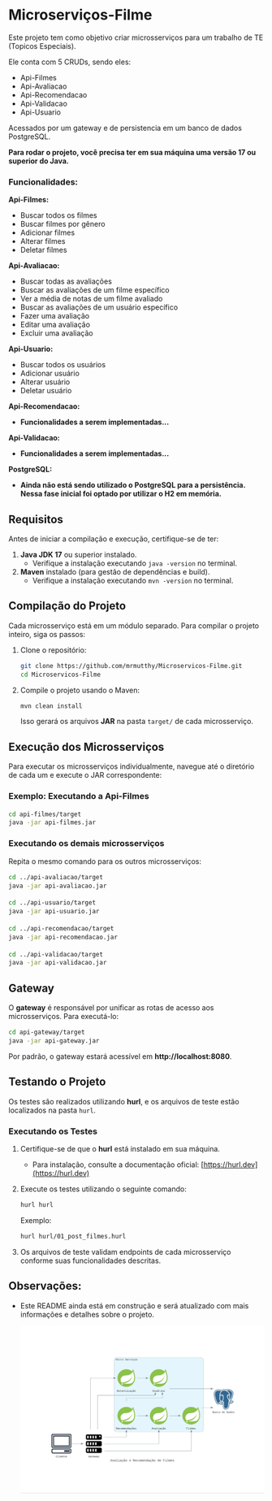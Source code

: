 # Microserviços-Filme

Este projeto tem como objetivo criar microsserviços para um trabalho de TE (Topicos Especiais).

Ele conta com 5 CRUDs, sendo eles:

- Api-Filmes
- Api-Avaliacao
- Api-Recomendacao
- Api-Validacao
- Api-Usuario

Acessados por um gateway e de persistencia em um banco de dados PostgreSQL.

**Para rodar o projeto, você precisa ter em sua máquina uma versão 17 ou superior do Java.**

### Funcionalidades:

**Api-Filmes:**

- Buscar todos os filmes
- Buscar filmes por gênero
- Adicionar filmes
- Alterar filmes
- Deletar filmes

**Api-Avaliacao:**

- Buscar todas as avaliações
- Buscar as avaliações de um filme específico
- Ver a média de notas de um filme avaliado
- Buscar as avaliações de um usuário específico
- Fazer uma avaliação
- Editar uma avaliação
- Excluir uma avaliação

**Api-Usuario:**

- Buscar todos os usuários
- Adicionar usuário
- Alterar usuário
- Deletar usuário

**Api-Recomendacao:**

- **Funcionalidades a serem implementadas...**

**Api-Validacao:**

- **Funcionalidades a serem implementadas...**

**PostgreSQL:**

- **Ainda não está sendo utilizado o PostgreSQL para a persistência. Nessa fase inicial foi optado por utilizar o H2 em memória.**

## Requisitos

Antes de iniciar a compilação e execução, certifique-se de ter:

1. **Java JDK 17** ou superior instalado. 
   - Verifique a instalação executando `java -version` no terminal.
2. **Maven** instalado (para gestão de dependências e build).
   - Verifique a instalação executando `mvn -version` no terminal.

## Compilação do Projeto

Cada microsserviço está em um módulo separado. Para compilar o projeto inteiro, siga os passos:

1. Clone o repositório:
   ```bash
   git clone https://github.com/mrmutthy/Microservicos-Filme.git
   cd Microservicos-Filme
   ```

2. Compile o projeto usando o Maven:
   ```bash
   mvn clean install
   ```
   Isso gerará os arquivos **JAR** na pasta `target/` de cada microsserviço.

## Execução dos Microsserviços

Para executar os microsserviços individualmente, navegue até o diretório de cada um e execute o JAR correspondente:

### Exemplo: Executando a Api-Filmes
```bash
cd api-filmes/target
java -jar api-filmes.jar
```

### Executando os demais microsserviços
Repita o mesmo comando para os outros microsserviços:

```bash
cd ../api-avaliacao/target
java -jar api-avaliacao.jar

cd ../api-usuario/target
java -jar api-usuario.jar

cd ../api-recomendacao/target
java -jar api-recomendacao.jar

cd ../api-validacao/target
java -jar api-validacao.jar
```

## Gateway

O **gateway** é responsável por unificar as rotas de acesso aos microsserviços. Para executá-lo:

```bash
cd api-gateway/target
java -jar api-gateway.jar
```

Por padrão, o gateway estará acessível em **http://localhost:8080**.

## Testando o Projeto

Os testes são realizados utilizando **hurl**, e os arquivos de teste estão localizados na pasta `hurl`. 

### Executando os Testes

1. Certifique-se de que o **hurl** está instalado em sua máquina.
   - Para instalação, consulte a documentação oficial: [https://hurl.dev](https://hurl.dev)

2. Execute os testes utilizando o seguinte comando:
   ```bash
   hurl hurl
   ```
   
   Exemplo:
   ```bash
   hurl hurl/01_post_filmes.hurl
   ```

3. Os arquivos de teste validam endpoints de cada microsserviço conforme suas funcionalidades descritas.

## Observações:

- Este README ainda está em construção e será atualizado com mais informações e detalhes sobre o projeto.

  <img src="https://github.com/mrmutthy/Microservicos-Filme/blob/main/imagem.jpeg" alt="Logo do projeto">
